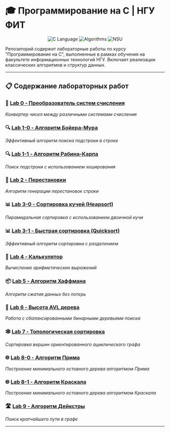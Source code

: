 # 🎓 Программирование на C | НГУ ФИТ

<div align="center">

![C Language](https://img.shields.io/badge/C-A8B9CC?style=for-the-badge&logo=c&logoColor=black)
![Algorithms](https://img.shields.io/badge/Алгоритмы-и_Структуры_Данных-important?style=for-the-badge)
![NSU](https://img.shields.io/badge/НГУ-ФИТ-blue?style=for-the-badge&logo=university)

</div>

Репозиторий содержит лабораторные работы по курсу "Программирование на C", выполненные в рамках обучения на факультете информационных технологий НГУ. Включает реализации классических алгоритмов и структур данных.

---

## 📋 Содержание лабораторных работ

### 🔢 [**Lab 0** - Преобразователь систем счисления](labs/lab0/)
*Конвертер чисел между различными системами счисления*

### 🔍 [**Lab 1-0** - Алгоритм Бойера-Мура](labs/lab1-0/)
*Эффективный алгоритм поиска подстроки в строке*

### 🔍 [**Lab 1-1** - Алгоритм Рабина-Карпа](labs/lab1-1/)  
*Поиск подстроки с использованием хеширования*

### 🔄 [**Lab 2** - Перестановки](labs/lab2/)
*Алгоритм генерации перестановок строки*

### 📊 [**Lab 3-0** - Сортировка кучей (Heapsort)](labs/lab3-0/)
*Пирамидальная сортировка с использованием двоичной кучи*

### 📊 [**Lab 3-1** - Быстрая сортировка (Quicksort)](labs/lab3-1/)
*Эффективный алгоритм сортировки с разделением*

### 🧮 [**Lab 4** - Калькулятор](labs/lab4/)
*Вычисление арифметических выражений*

### 📦 [**Lab 5** - Алгоритм Хаффмана](labs/lab5/)
*Алгоритм сжатия данных без потерь*

### 🌳 [**Lab 6** - Высота AVL дерева](labs/lab6/)
*Работа с сбалансированными бинарными деревьями поиска*

### 🕸️ [**Lab 7** - Топологическая сортировка](labs/lab7/)
*Сортировка вершин ориентированного ациклического графа*

### 🌐 [**Lab 8-0** - Алгоритм Прима](labs/lab8-0/)
*Построение минимального остовного дерева алгоритмом Прима*

### 🌐 [**Lab 8-1** - Алгоритм Краскала](labs/lab8-1/)
*Построение минимального остовного дерева алгоритмом Краскала*

### 🛣️ [**Lab 9** - Алгоритм Дейкстры](labs/lab9/)
*Поиск кратчайшего пути в графе*

---

